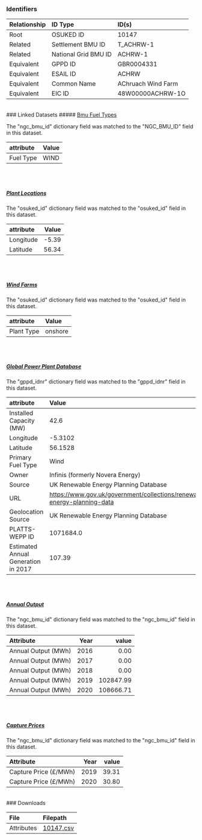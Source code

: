 ### Identifiers

| Relationship   | ID Type              | ID(s)              |
|:---------------|:---------------------|:-------------------|
| Root           | OSUKED ID            | 10147              |
| Related        | Settlement BMU ID    | T_ACHRW-1          |
| Related        | National Grid BMU ID | ACHRW-1            |
| Equivalent     | GPPD ID              | GBR0004331         |
| Equivalent     | ESAIL ID             | ACHRW              |
| Equivalent     | Common Name          | AChruach Wind Farm |
| Equivalent     | EIC ID               | 48W00000ACHRW-1O   |

<br>
### Linked Datasets
##### <a href="https://raw.githubusercontent.com/OSUKED/Dictionary-Datasets/main/datasets/bmu-fuel-types/datapackage.json">Bmu Fuel Types</a>



The "ngc_bmu_id" dictionary field was matched to the "NGC_BMU_ID" field in this dataset.

| attribute   | Value   |
|:------------|:--------|
| Fuel Type   | WIND    |

<br><br>
##### <a href="https://raw.githubusercontent.com/OSUKED/Dictionary-Datasets/main/datasets/plant-locations/datapackage.json">Plant Locations</a>



The "osuked_id" dictionary field was matched to the "osuked_id" field in this dataset.

| attribute   |   Value |
|:------------|--------:|
| Longitude   |   -5.39 |
| Latitude    |   56.34 |

<br><br>
##### <a href="https://raw.githubusercontent.com/OSUKED/Dictionary-Datasets/main/datasets/wind-farms/datapackage.json">Wind Farms</a>



The "osuked_id" dictionary field was matched to the "osuked_id" field in this dataset.

| attribute   | Value   |
|:------------|:--------|
| Plant Type  | onshore |

<br><br>
##### <a href="https://raw.githubusercontent.com/OSUKED/Dictionary-Datasets/main/datasets/global-power-plant-database/datapackage.json">Global Power Plant Database</a>



The "gppd_idnr" dictionary field was matched to the "gppd_idnr" field in this dataset.

| attribute                           | Value                                                                    |
|:------------------------------------|:-------------------------------------------------------------------------|
| Installed Capacity (MW)             | 42.6                                                                     |
| Longitude                           | -5.3102                                                                  |
| Latitude                            | 56.1528                                                                  |
| Primary Fuel Type                   | Wind                                                                     |
| Owner                               | Infinis (formerly Novera Energy)                                         |
| Source                              | UK Renewable Energy Planning Database                                    |
| URL                                 | https://www.gov.uk/government/collections/renewable-energy-planning-data |
| Geolocation Source                  | UK Renewable Energy Planning Database                                    |
| PLATTS-WEPP ID                      | 1071684.0                                                                |
| Estimated Annual Generation in 2017 | 107.39                                                                   |

<br><br>
##### <a href="https://raw.githubusercontent.com/OSUKED/Dictionary-Datasets/main/datasets/annual-output/datapackage.json">Annual Output</a>



The "ngc_bmu_id" dictionary field was matched to the "ngc_bmu_id" field in this dataset.

| Attribute           |   Year |     value |
|:--------------------|-------:|----------:|
| Annual Output (MWh) |   2016 |      0.00 |
| Annual Output (MWh) |   2017 |      0.00 |
| Annual Output (MWh) |   2018 |      0.00 |
| Annual Output (MWh) |   2019 | 102847.99 |
| Annual Output (MWh) |   2020 | 108666.71 |

<br><br>
##### <a href="https://raw.githubusercontent.com/OSUKED/Dictionary-Datasets/main/datasets/capture-prices/datapackage.json">Capture Prices</a>



The "ngc_bmu_id" dictionary field was matched to the "ngc_bmu_id" field in this dataset.

| Attribute             |   Year |   value |
|:----------------------|-------:|--------:|
| Capture Price (£/MWh) |   2019 |   39.31 |
| Capture Price (£/MWh) |   2020 |   30.80 |


<br>
### Downloads


| File       | Filepath                                                                              |
|:-----------|:--------------------------------------------------------------------------------------|
| Attributes | [10147.csv](https://osuked.github.io/Power-Station-Dictionary/object_attrs/10147.csv) |
